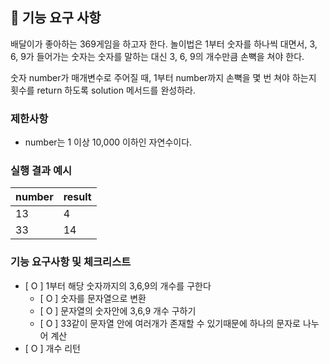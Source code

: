 ## 🚀 기능 요구 사항

배달이가 좋아하는 369게임을 하고자 한다. 놀이법은 1부터 숫자를 하나씩 대면서, 3, 6, 9가 들어가는 숫자는 숫자를 말하는 대신 3, 6, 9의 개수만큼 손뼉을 쳐야 한다.

숫자 number가 매개변수로 주어질 때, 1부터 number까지 손뼉을 몇 번 쳐야 하는지 횟수를 return 하도록 solution 메서드를 완성하라.

### 제한사항

- number는 1 이상 10,000 이하인 자연수이다.

### 실행 결과 예시

| number | result |
| --- | --- |
| 13 | 4 |
| 33 | 14 |

### 기능 요구사항 및 체크리스트
- [ O ] 1부터 해당 숫자까지의 3,6,9의 개수를 구한다
  - [ O ] 숫자를 문자열으로 변환
  - [ O ] 문자열의 숫자안에 3,6,9 개수 구하기
  - [ O ] 33같이 문자열 안에 여러개가 존재할 수 있기때문에 하나의 문자로 나누어 계산
- [ O ] 개수 리턴
